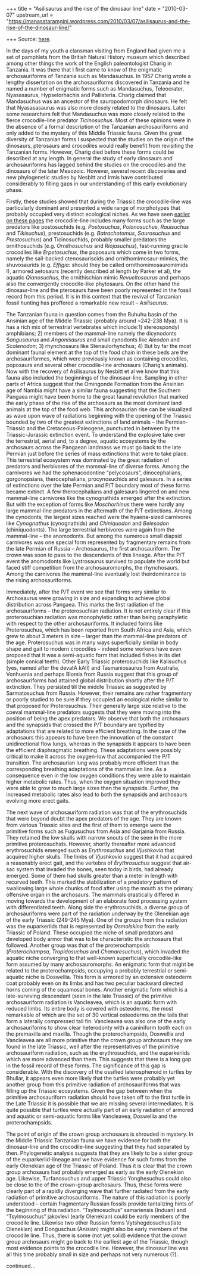 +++
title = "Asilisaurus and the rise of the dinosaur line"
date = "2010-03-07"
upstream_url = "https://manasataramgini.wordpress.com/2010/03/07/asilisaurus-and-the-rise-of-the-dinosaur-line/"

+++
Source: [here](https://manasataramgini.wordpress.com/2010/03/07/asilisaurus-and-the-rise-of-the-dinosaur-line/).

In the days of my youth a clansman visiting from England had given me a set of pamphlets from the British Natural History museum which described among other things the work of the English paleontologist Charig in Tanzania. It was there that I first came to know of the enigmatic archosauriforms of Tanzania such as Mandasuchus. In 1957 Charig wrote a lengthy dissertation on the archosauriforms discovered in Tanzania and he named a number of enigmatic forms such as Mandasuchus, Teleocrater, Nyasasaurus, Hypselorhachis and Pallisteria. Charig claimed that Mandasuchus was an ancestor of the sauropodomorph dinosaurs. He felt that Nyasasasaurus was also more closely related to the dinosaurs. Later some researchers felt that Mandasuchus was more closely related to the fierce crocodile-line predator *Ticinosuchus*. Most of these opinions were in the absence of a formal description of the Tanzanian archosauriforms and only added to the mystery of this Middle Triassic fauna. Given the great diversity of Tanzanian forms I suspected that the studies on the origin of the dinosaurs, pterosaurs and crocodiles would really benefit from revisiting the Tanzanian forms. However, Charig died before these forms could be described at any length. In general the study of early dinosaurs and archosauriforms has lagged behind the studies on the crocodiles and the dinosaurs of the later Mesozoic. However, several recent discoveries and new phylogenetic studies by Nesbitt and Irmis have contributed considerably to filling gaps in our understanding of this early evolutionary phase.

Firstly, these studies showed that during the Triassic the crocodile-line was particularly dominant and presented a wide range of morphotypes that probably occupied very distinct ecological niches. As we have seen [earlier on these pages](https://manasataramgini.wordpress.com/2009/12/19/crocodiles-in-the-shadow-of-the-dinosaurs/) the crocodile-line includes many forms such as the large predators like postosuchids (e.g. *Postosuchus*, *Polonosuchus*, *Rauisuchus* and
*Tikisuchus*), prestosuchids (e.g. *Batrachotomus*, *Saurosuchus* and
*Prestosuchus*) and Ticinosuchids, probably smaller predators the
ornithosuchids (e.g. *Ornithosuchus* and *Riojasuchus*), fast-running gracile crocodiles like *Erpetosuchus*, the poposaurs which come in two forms, namely the sail-backed ctenosauriscids and ornithomimosaur-mimics, the shuvosaurids (e.g. *Effigia*: should they be called ornithomimosauromimids !), armored aetosaurs (recently described at length by Parker et al), the aquatic *Qianosuchus*, the ornithischian mimic *Revueltosaurus* and perhaps also the convergently crocodile-like phytosaurs. On the other hand the dinosaur-line and the pterosaurs have been poorly represented in the fossil record from this period. It is in this context that the revival of Tanzanian fossil hunting has proffered a remarkable new result – *Asilisaurus*.

The Tanzanian fauna in question comes from the Ruhuhu basin of the Ansinian age of the Middle Triassic (probably around \~242-238 Mya). It is has a rich mix of terrestrial vertebrates which include:1) stereospondyl amphibians; 2) members of the mammal-line namely the dicynodonts *Sangusaurus* and *Angonisaurus* and small cynodonts like
*Aleodon* and *Scalenodon*; 3) rhynchosaurs like Stenaulorhynchus; 4)
But by far the most dominant faunal element at the top of the food chain in these beds are the archosauriformes, which were previously known as containing crocodiles, poposaurs and several other crocodile-line archosaurs (Charig’s animals). Now with the recovery of Asilisaurus by Nesbitt et al we know that this fauna also included the beginnings of the dinosaur-line. Sampling in other parts of Africa suggest that the Omingonde Formation from the Ansinian age of Nambia might have a similar fauna suggesting that the Southern Pangaea might have been home to the great faunal revolution that marked the early phase of the rise of the archosaurs as the most dominant land animals at the top of the food web. This archosaurian rise can be visualized as wave upon wave of radiations beginning with the opening of the Triassic bounded by two of the greatest extinctions of land animals – the Permian-Triassic and the Cretaceous-Paleogene, punctuated in between by the Triassic-Jurassic extinction event. To understand the explosive take over the terrestrial, aerial and, to a degree, aquatic ecosystems by the archosaurs across the Pangaean landmass we must go back to the late Permian just before the series of mass extinctions that were to take place. This terrestrial ecosystem was dominated by the great radiation of predators and herbivores of the mammal-line of diverse forms. Among the carnivores we had the sphenacodontine “pelycosaurs”, dinocephalians, gorgonopsians, therocephalians, procynosuchids and galesaurs. In a series of extinctions over the late Permian and P/T boundary most of these forms became extinct. A few therocephalians and galesaurs lingered on and new mammal-line carnivores like the cynognathids emerged after the extinction. But with the exception of forms like *Moschorhinus* there were hardly any large mammal-line predators in the aftermath of the P/T extinctions. Among the cynodonts, the largest sizes reached were the hyaena-sized carnivores like *Cynognathus* (cynognathids) and
*Chiniquodon* and *Belesodon* (chiniquodonts). The large terrestrial
herbivores were again from the mammal-line – the anomodonts. But among the numerous small diapsid carnivores was one special form represented by fragmentary remains from the late Permian of Russia – Archosaurus, the first archosauriform. The crown was soon to pass to the descendents of this lineage. After the P/T event the anomodonts like Lystrosaurus survived to populate the world but faced stiff competition from the archosauromorphs, the rhynchosaurs. Among the carnivores the mammal-line eventually lost theirdominance to the rising archosauriforms.

Immediately, after the P/T event we see that forms very similar to Archosaurus were growing in size and expanding to achieve global distribution across Pangaea. This marks the first radiation of the archosauriforms – the proterosuchian radiation. It is not entirely clear if this proterosuchian radiation was monophyletic rather than being paraphyletic with respect to the other archosauriforms. It included forms like Proterosuchus, which has been reported from South Africa and Asia, which grew to about 3 meters in size – larger than the mammal-line predators of the age. Proterosuchus was in many ways superficially similar in body shape and gait to modern crocodiles – indeed some workers have even proposed that it was a semi-aquatic form that included fishes in its diet (simple conical teeth). Other Early Triassic proterosuchids like Kalisuchus (yes, named after the devatA kAlI) and Tasmaniosaurus from Australia, Vonhuenia and perhaps Blomia from Russia suggest that this group of archosauriforms had attained global distribution shortly after the P/T extinction. They persisted till the middle Triassic as suggested by Sarmatosuchus from Russia. However, their remains are rather fragmentary or poorly studied to be sure if they occupied an ecological niche similar to that proposed for Proterosuchus. Their generally large size relative to the coeval mammal-line predators suggests that they were moving into the position of being the apex predators. We observe that both the archosaurs and the synapsids that crossed the P/T boundary are typified by adaptations that are related to more efficient breathing. In the case of the archosaurs this appears to have been the innovation of the constant unidirectional flow lungs, whereas in the synapsids it appears to have been the efficient diaphragmatic breathing. These adaptations were possibly critical to make it across the oxygen-low that accompanied the P/T transition. The archosaurian lung was probably more efficient than the corresponding breathing adaptations of the mammalian line. As a consequence even in the low oxygen conditions they were able to maintain higher metabolic rates. Thus, when the oxygen situation improved they were able to grow to much large sizes than the synapsids. Further, the increased metabolic rates also lead to both the synapsids and archosaurs evolving more erect gaits.

The next wave of archosauriform radiation was that of the erythrosuchids that were beyond doubt the apex predators of the age. They are known from various Triassic sites and the first of them to emerge were the primitive forms such as Fugusuchus from Asia and Garjainia from Russia. They retained the low skulls with narrow snouts of the seen in the more primitive proterosuchids. However, shortly thereafter more advanced erythrosuchids emerged such as *Erythrosuchus* and *Vjushkovia* that acquired higher skulls. The limbs of *Vjushkovia* suggest that it had acquired a reasonably erect gait, and the vertebra of *Erythrosuchus* suggest that air-sac system that invaded the bones, seen today in birds, had already emerged. Some of them had skulls greater than a meter in length with recurved teeth. This marked the stabilization of a predatory pattern of swallowing large whole chunks of food after using the mouth as the primary offensive organ in the archosaurs. The mammals drastically differed in moving towards the development of an elaborate food processing system with differentiated teeth. Along side the erythrosuchids, a diverse group of archosauriforms were part of the radiation underway by the Olenekian age of the early Triassic (249-245 Mya). One of the groups from this radiation was the euparkeriids that is represented by *Osmolskina* from the early Triassic of Poland. These occupied the niche of small predators and developed body armor that was to be characteristic the archosaurs that followed. Another group was that of the proterochampsids (*Proterochampsa*, *Tropidosuchus* and
*Chanaresuchus*), which invaded the aquatic niche converging to that
well-known superficially crocodile-like form assumed by many archosauromorphs. An enigmatic form that might be related to the proterochampsids, occupying a probably terrestrial or semi-aquatic niche is Doswellia. This form is armored by an extensive osteoderm coat probably even on its limbs and has two peculiar backward directed horns coming of the squamosal bones. Another enigmatic form which is a late-surviving descendant (seen in the late Triassic) of the primitive archosauriform radiation is Vancleavea, which is an aquatic form with reduced limbs. Its entire body is covered with osteoderms, the most remarkable of which are the set of 30 vertical osteoderms on the tails that form a laterally compressed tail fin. Vancleavea was also one of the early archosauriforms to show clear heterodonty with a caniniform tooth each on the premaxilla and maxilla. Though the proterochampsids, Doswellia and Vancleavea are all more primitive than the crown group archosaurs they are found in the late Triassic, well after the representatives of the primitive archosauriform radiation, such as the erythrosuchids, and the euparkeriids which are more advanced than them. This suggests that there is a long gap in the fossil record of these forms. The significance of this gap is considerable. With the discovery of the ossified laterosphenoid in turtles by Bhullar, it appears even more likely that the turtles were probably yet another group from this primitive radiation of archosauriforms that was filling up the Triassic ecosystems. Given the gap between when the primitive archosauriform radiation should have taken off to the first turtle in the Late Triassic it is possible that we are missing several intermediates. It is quite possible that turtles were actually part of an early radiation of armored and aquatic or semi-aquatic forms like Vancleavea, Doswellia and the proterochampsids.

The point of origin of the crown group archosaurs is shrouded in mystery. In the Middle Triassic Tanzanian fauna we have evidence for both the dinosaur-line and the crocodile-line suggesting that they had separated by then. Phylogenetic analysis suggests that they are likely to be a sister group of the euparkeriid-lineage and we have evidence for such forms from the early Olenekian age of the Triassic of Poland. Thus it is clear that the crown group archosaurs had probably emerged as early as the early Olenekian age. Likewise, Turfanosuchus and upper Triassic Yonghesuchus could also be close to the of the crown-group archosaurs. Thus, these forms were clearly part of a rapidly diverging wave that further radiated from the early radiation of primitive archosauriforms. The nature of this radiation is poorly understood – certain fragmentary Russian fossils provide tantalizing hints of the beginning of this radiation. “Tsylmosuchus” samariensis (Induan) and “Tsylmosuchus” jakovlevi (early Olenekian) could be early members of the crocodile line. Likewise two other Russian forms Vytshegdosuchus(late Olenekian) and Donguschus (Anisian) might also be early members of the crocodile line. Thus, there is some (not yet solid) evidence that the crown group archosaurs might go back to the earliest age of the Triassic, though most evidence points to the crocodile line. However, the dinosaur line was all this time probably small in size and perhaps not very numerous (?).

continued…


